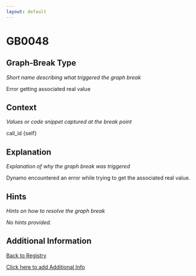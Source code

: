 ```yaml
---
layout: default
---
```

# GB0048

## Graph-Break Type
*Short name describing what triggered the graph break*

Error getting associated real value

## Context
*Values or code snippet captured at the break point*

call_id {self}

## Explanation
*Explanation of why the graph break was triggered*

Dynamo encountered an error while trying to get the associated real value.

## Hints
*Hints on how to resolve the graph break*

*No hints provided.*


## Additional Information

<!-- ADDITIONAL INFORMATION START - Add custom information below this line -->

<!-- ADDITIONAL INFORMATION END -->

[Back to Registry](../index.html)

[Click here to add Additional Info](https://github.com/pytorch-labs/compile-graph-break-site/edit/main/docs/gb/gb0048.md)
